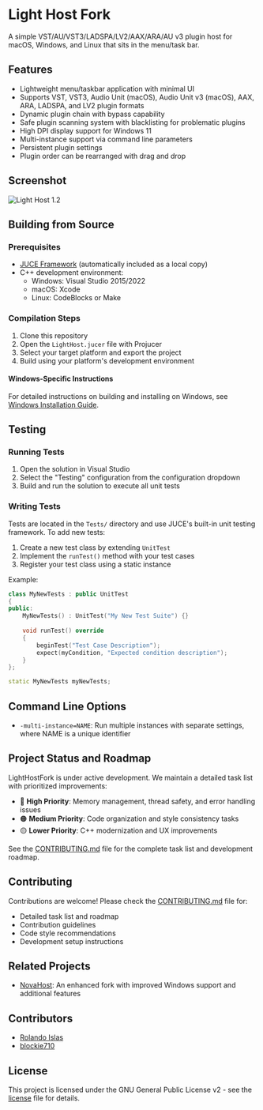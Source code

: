 # Light Host Fork

A simple VST/AU/VST3/LADSPA/LV2/AAX/ARA/AU v3 plugin host for macOS, Windows, and Linux that sits in the menu/task bar.

## Features

- Lightweight menu/taskbar application with minimal UI
- Supports VST, VST3, Audio Unit (macOS), Audio Unit v3 (macOS), AAX, ARA, LADSPA, and LV2 plugin formats
- Dynamic plugin chain with bypass capability
- Safe plugin scanning system with blacklisting for problematic plugins
- High DPI display support for Windows 11
- Multi-instance support via command line parameters
- Persistent plugin settings
- Plugin order can be rearranged with drag and drop

## Screenshot

![Light Host 1.2](http://i.imgur.com/UF9SWfC.jpg)

## Building from Source

### Prerequisites

- [JUCE Framework](https://juce.com/) (automatically included as a local copy)
- C++ development environment:
  - Windows: Visual Studio 2015/2022
  - macOS: Xcode
  - Linux: CodeBlocks or Make

### Compilation Steps

1. Clone this repository
2. Open the `LightHost.jucer` file with Projucer
3. Select your target platform and export the project
4. Build using your platform's development environment

#### Windows-Specific Instructions
For detailed instructions on building and installing on Windows, see [Windows Installation Guide](Installer/WINDOWS_INSTALL_GUIDE.md).

## Testing

### Running Tests

1. Open the solution in Visual Studio
2. Select the "Testing" configuration from the configuration dropdown
3. Build and run the solution to execute all unit tests

### Writing Tests

Tests are located in the `Tests/` directory and use JUCE's built-in unit testing framework. To add new tests:

1. Create a new test class by extending `UnitTest`
2. Implement the `runTest()` method with your test cases
3. Register your test class using a static instance

Example:
```cpp
class MyNewTests : public UnitTest
{
public:
    MyNewTests() : UnitTest("My New Test Suite") {}
    
    void runTest() override
    {
        beginTest("Test Case Description");
        expect(myCondition, "Expected condition description");
    }
};

static MyNewTests myNewTests;
```

## Command Line Options

- `-multi-instance=NAME`: Run multiple instances with separate settings, where NAME is a unique identifier

## Project Status and Roadmap

LightHostFork is under active development. We maintain a detailed task list with prioritized improvements:

- 🔴 **High Priority**: Memory management, thread safety, and error handling issues
- 🟠 **Medium Priority**: Code organization and style consistency tasks
- 🟡 **Lower Priority**: C++ modernization and UX improvements

See the [CONTRIBUTING.md](CONTRIBUTING.md) file for the complete task list and development roadmap.

## Contributing

Contributions are welcome! Please check the [CONTRIBUTING.md](CONTRIBUTING.md) file for:

- Detailed task list and roadmap
- Contribution guidelines
- Code style recommendations
- Development setup instructions

## Related Projects

- [NovaHost](NovaHost/README.md): An enhanced fork with improved Windows support and additional features

## Contributors

- [Rolando Islas](https://github.com/rolandoislas)
- [blockie710](https://github.com/blockie710)

## License

This project is licensed under the GNU General Public License v2 - see the [license](license) file for details.